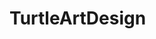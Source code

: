 # TurtleArtDesign
<ing src= "https://github.com/sahma4471/TurtleArtDesign/blob/master/TurtleArtDesign.PNG">
